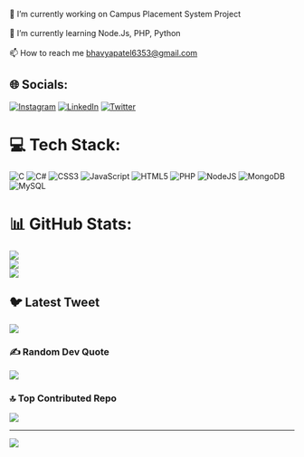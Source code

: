 
🔭 I’m currently working on Campus Placement System Project<br><br>🌱 I’m currently learning Node.Js, PHP, Python<br><br>📫 How to reach me bhavyapatel6353@gmail.com


## 🌐 Socials:
[![Instagram](https://img.shields.io/badge/Instagram-%23E4405F.svg?logo=Instagram&logoColor=white)](https://instagram.com/bhavya_patel1551) [![LinkedIn](https://img.shields.io/badge/LinkedIn-%230077B5.svg?logo=linkedin&logoColor=white)]([[https://linkedin.com/in/BhavyaPatel](https://www.linkedin.com/in/bhavya-patel-8b5674200)]) [![Twitter](https://img.shields.io/badge/Twitter-%231DA1F2.svg?logo=Twitter&logoColor=white)](https://twitter.com/bhavyapatel1551) 

# 💻 Tech Stack:
![C](https://img.shields.io/badge/c-%2300599C.svg?style=for-the-badge&logo=c&logoColor=white) ![C#](https://img.shields.io/badge/c%23-%23239120.svg?style=for-the-badge&logo=c-sharp&logoColor=white) ![CSS3](https://img.shields.io/badge/css3-%231572B6.svg?style=for-the-badge&logo=css3&logoColor=white) ![JavaScript](https://img.shields.io/badge/javascript-%23323330.svg?style=for-the-badge&logo=javascript&logoColor=%23F7DF1E) ![HTML5](https://img.shields.io/badge/html5-%23E34F26.svg?style=for-the-badge&logo=html5&logoColor=white) ![PHP](https://img.shields.io/badge/php-%23777BB4.svg?style=for-the-badge&logo=php&logoColor=white) ![NodeJS](https://img.shields.io/badge/node.js-6DA55F?style=for-the-badge&logo=node.js&logoColor=white) ![MongoDB](https://img.shields.io/badge/MongoDB-%234ea94b.svg?style=for-the-badge&logo=mongodb&logoColor=white) ![MySQL](https://img.shields.io/badge/mysql-%2300f.svg?style=for-the-badge&logo=mysql&logoColor=white)
# 📊 GitHub Stats:
![](https://github-readme-stats.vercel.app/api?username=bhavyapatel1551&theme=dark&hide_border=false&include_all_commits=false&count_private=false)<br/>
![](https://github-readme-streak-stats.herokuapp.com/?user=bhavyapatel1551&theme=dark&hide_border=false)<br/>
![](https://github-readme-stats.vercel.app/api/top-langs/?username=bhavyapatel1551&theme=dark&hide_border=false&include_all_commits=false&count_private=false&layout=compact)

## 🐦 Latest Tweet
[![](https://gtce.itsvg.in/api?username=bhavyapatel1551)](https://github.com/VishwaGauravIn/github-twitter-card-embed)

### ✍️ Random Dev Quote
![](https://quotes-github-readme.vercel.app/api?type=horizontal&theme=radical)

### 🔝 Top Contributed Repo
![](https://github-contributor-stats.vercel.app/api?username=bhavyapatel1551&limit=5&theme=dark&combine_all_yearly_contributions=true)

---
[![](https://visitcount.itsvg.in/api?id=bhavyapatel1551&icon=0&color=0)](https://visitcount.itsvg.in)

<!-- Proudly created with GPRM ( https://gprm.itsvg.in ) -->
